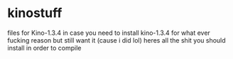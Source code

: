 # kinostuff
files for Kino-1.3.4
in case you need to install kino-1.3.4 for what ever fucking reason but still want it (cause i did lol)
heres all the shit you should install in order to compile

